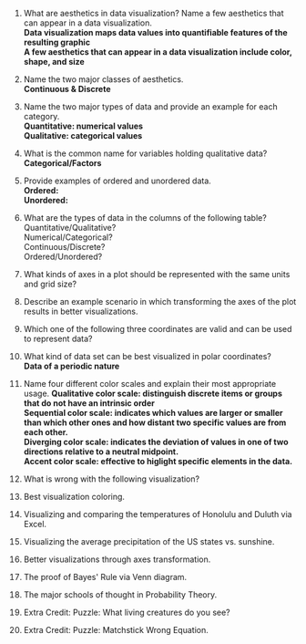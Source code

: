 1. What are aesthetics in data visualization? Name a few aesthetics that can appear in a data visualization.  
**Data visualization maps data values into quantifiable features of the resulting graphic**  
**A few aesthetics that can appear in a data visualization include color, shape, and size**  
2. Name the two major classes of aesthetics.  
**Continuous & Discrete**  
3. Name the two major types of data and provide an example for each category.  
**Quantitative: numerical values  
Qualitative: categorical values**   
5. What is the common name for variables holding qualitative data?  
**Categorical/Factors**  
6. Provide examples of ordered and unordered data.  
**Ordered:   
Unordered:**  
8. What are the types of data in the columns of the following table?  
Quantitative/Qualitative?  
Numerical/Categorical?  
Continuous/Discrete?  
Ordered/Unordered?  

9. What kinds of axes in a plot should be represented with the same units and grid size?  

10. Describe an example scenario in which transforming the axes of the plot results in better visualizations.   

11. Which one of the following three coordinates are valid and can be used to represent data?  

12. What kind of data set can be best visualized in polar coordinates?  
**Data of a periodic nature**   
13. Name four different color scales and explain their most appropriate usage. **Qualitative color scale: distinguish discrete items or groups that do not have an intrinsic order    
Sequential color scale: indicates which values are larger or smaller than which other ones and how distant two specific values are from each other.   
Diverging color scale: indicates the deviation of values in one of two directions relative to a neutral midpoint.     
Accent color scale: effective to higlight specific elements in the data.**     
15. What is wrong with the following visualization?  

16. Best visualization coloring.  

17. Visualizing and comparing the temperatures of Honolulu and Duluth via Excel.  

18. Visualizing the average precipitation of the US states vs. sunshine.  

19. Better visualizations through axes transformation.  

20. The proof of Bayes' Rule via Venn diagram.  

21. The major schools of thought in Probability Theory.  

22. Extra Credit: Puzzle: What living creatures do you see? 

23. Extra Credit: Puzzle: Matchstick Wrong Equation.  
